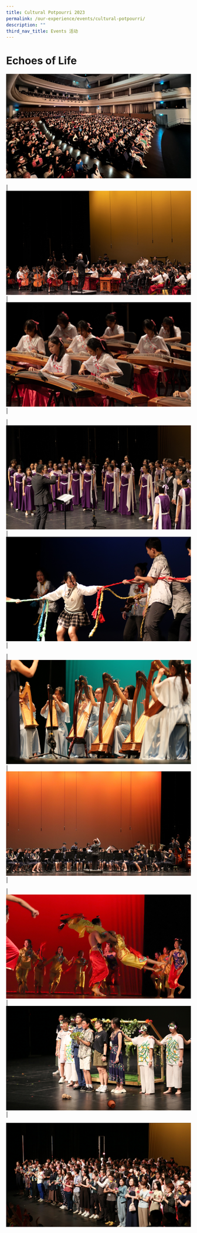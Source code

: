 ```yaml
---
title: Cultural Potpourri 2023
permalink: /our-experience/events/cultural-potpourri/
description: ""
third_nav_title: Events 活动
---
```

# Echoes of Life
![](/images/Events%20Page/Cultural%20Potpourri/cpc_2240x1260_1.jpg)



|![](/images/Events%20Page/Cultural%20Potpourri/cpc_2240x1260_5.jpg) | ![](/images/Events%20Page/Cultural%20Potpourri/cpc_2240x1260_11.jpg)|

|![](/images/Events%20Page/Cultural%20Potpourri/cpc_2240x1260_3.jpg) | ![](/images/Events%20Page/Cultural%20Potpourri/cpc_2240x1260_10.jpg)|

|![](/images/Events%20Page/Cultural%20Potpourri/cpc_2240x1260_8.jpg) | ![](/images/Events%20Page/Cultural%20Potpourri/cpc_2240x1260_6.jpg)|

|![](/images/Events%20Page/Cultural%20Potpourri/cpc_2240x1260_7.jpg) | ![](/images/Events%20Page/Cultural%20Potpourri/cpc_2240x1260_9.jpg)|

![](/images/Events%20Page/Cultural%20Potpourri/cpc_2240x1260_4.jpg)